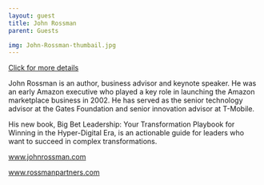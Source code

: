 ```yaml
---
layout: guest
title: John Rossman
parent: Guests

img: John-Rossman-thumbail.jpg
---
```




<div class="badge-base LI-profile-badge" data-locale="en_US" data-size="medium" data-theme="light" data-type="VERTICAL" data-vanity="john-rossman" data-version="v1"><a class="badge-base__link LI-simple-link" href="https://www.linkedin.com/in/john-rossman?trk=profile-badge">Click for more details</a></div>


John Rossman is an author, business advisor and keynote speaker. He was an early Amazon executive who played a key role in launching the Amazon marketplace business in 2002. He has served as the senior technology advisor at the Gates Foundation and senior innovation advisor at T-Mobile.



His new book, Big Bet Leadership: Your Transformation Playbook for Winning in the Hyper-Digital Era, is an actionable guide for leaders who want to succeed in complex transformations.



www.johnrossman.com

www.rossmanpartners.com
